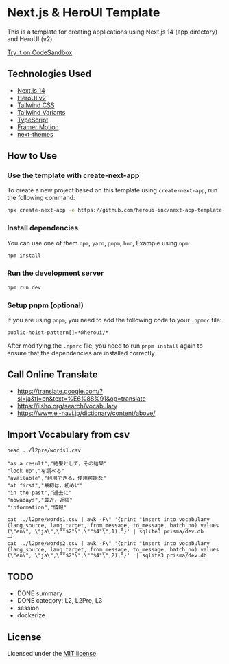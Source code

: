 # Next.js & HeroUI Template

This is a template for creating applications using Next.js 14 (app directory) and HeroUI (v2).

[Try it on CodeSandbox](https://githubbox.com/heroui-inc/heroui/next-app-template)

## Technologies Used

- [Next.js 14](https://nextjs.org/docs/getting-started)
- [HeroUI v2](https://heroui.com/)
- [Tailwind CSS](https://tailwindcss.com/)
- [Tailwind Variants](https://tailwind-variants.org)
- [TypeScript](https://www.typescriptlang.org/)
- [Framer Motion](https://www.framer.com/motion/)
- [next-themes](https://github.com/pacocoursey/next-themes)

## How to Use

### Use the template with create-next-app

To create a new project based on this template using `create-next-app`, run the following command:

```bash
npx create-next-app -e https://github.com/heroui-inc/next-app-template
```

### Install dependencies

You can use one of them `npm`, `yarn`, `pnpm`, `bun`, Example using `npm`:

```bash
npm install
```

### Run the development server

```bash
npm run dev
```

### Setup pnpm (optional)

If you are using `pnpm`, you need to add the following code to your `.npmrc` file:

```bash
public-hoist-pattern[]=*@heroui/*
```

After modifying the `.npmrc` file, you need to run `pnpm install` again to ensure that the dependencies are installed correctly.

## Call Online Translate

- https://translate.google.com/?sl=ja&tl=en&text=%E6%88%91&op=translate
- https://jisho.org/search/vocabulary
- https://www.ei-navi.jp/dictionary/content/above/

## Import Vocabulary from csv

```shell
head ../l2pre/words1.csv
```

``` csv
"as a result","結果として，その結果"
"look up","を調べる"
"available","利用できる，使用可能な"
"at first","最初は，初めに"
"in the past","過去に"
"nowadays","最近，近頃"
"information","情報"
```

```shell
cat ../l2pre/words1.csv | awk -F\" '{print "insert into vocabulary (lang_source, lang_target, from_message, to_message, batch_no) values (\"en\", \"ja\",\""$2"\",\""$4"\",1);"}' | sqlite3 prisma/dev.db                                                                   ─╯
cat ../l2pre/words2.csv | awk -F\" '{print "insert into vocabulary (lang_source, lang_target, from_message, to_message, batch_no) values (\"en\", \"ja\",\""$2"\",\""$4"\",2);"}'  | sqlite3 prisma/dev.db                                                                                                           
```

## TODO

- DONE summary
- DONE category: L2, L2Pre, L3
- session
- dockerize

## License

Licensed under the [MIT license](https://github.com/heroui-inc/next-app-template/blob/main/LICENSE).
